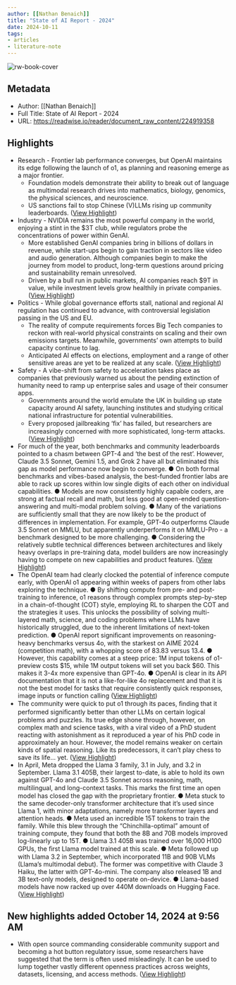 ```yaml
---
author: [[Nathan Benaich]]
title: "State of AI Report - 2024"
date: 2024-10-11
tags: 
- articles
- literature-note
---
```

![rw-book-cover](https://readwise-assets.s3.amazonaws.com/media/reader/parsed_document_assets/224919358/f74stvTNG_CBQ2Q7w88mZ2ptviLCOTYl_DSpUlyXjUY-cove_tIbOM2D.png)

## Metadata
- Author: [[Nathan Benaich]]
- Full Title: State of AI Report - 2024
- URL: https://readwise.io/reader/document_raw_content/224919358

## Highlights
- Research - Frontier lab performance converges, but OpenAI maintains its edge following the launch of o1, as planning and reasoning emerge as a major frontier.
  - Foundation models demonstrate their ability to break out of language as multimodal research drives into mathematics, biology, genomics, the physical sciences, and neuroscience.
  - US sanctions fail to stop Chinese (V)LLMs rising up community leaderboards. ([View Highlight](https://read.readwise.io/read/01j9xcy14s3nbehbhtstxnm3sc))
- Industry - NVIDIA remains the most powerful company in the world, enjoying a stint in the $3T club, while regulators probe the concentrations of power within GenAI.
  - More established GenAI companies bring in billions of dollars in revenue, while start-ups begin to gain traction in sectors like video and audio generation.
  Although companies begin to make the journey from model to product, long-term questions around pricing and sustainability remain unresolved.
  - Driven by a bull run in public markets, AI companies reach $9T in value, while investment levels grow healthily in private companies. ([View Highlight](https://read.readwise.io/read/01j9xcxwvxq6grdzjfg81qtdb6))
- Politics - While global governance efforts stall, national and regional AI regulation has continued to advance, with controversial legislation passing in the US and EU.
  - The reality of compute requirements forces Big Tech companies to reckon with real-world physical constraints on scaling and their own emissions targets.
  Meanwhile, governments’ own attempts to build capacity continue to lag.
  - Anticipated AI effects on elections, employment and a range of other sensitive areas are yet to be realized at any scale. ([View Highlight](https://read.readwise.io/read/01j9xcy4qmpc95r7xe5tfm6w3y))
- Safety - A vibe-shift from safety to acceleration takes place as companies that previously warned us about the pending extinction of humanity need to ramp up enterprise sales and usage of their consumer apps.
  - Governments around the world emulate the UK in building up state capacity around AI safety, launching institutes and studying critical national infrastructure for potential vulnerabilities.
  - Every proposed jailbreaking ‘ﬁx’ has failed, but researchers are increasingly concerned with more sophisticated, long-term attacks. ([View Highlight](https://read.readwise.io/read/01j9xcy8bdteka2wpdw0n2wskg))
- For much of the year, both benchmarks and community leaderboards pointed to a chasm between GPT-4 and ‘the best of the rest’. However, Claude 3.5 Sonnet, Gemini 1.5, and Grok 2 have all but eliminated this gap as model performance now begin to converge.
  ● On both formal benchmarks and vibes-based analysis, the best-funded frontier labs are able to rack up scores within low single digits of each other on individual capabilities.
  ● Models are now consistently highly capable coders, are strong at factual recall and math, but less good at open-ended question-answering and multi-modal problem solving.
  ● Many of the variations are sufﬁciently small that they are now likely to be the product of differences in implementation. For example, GPT-4o outperforms Claude 3.5 Sonnet on MMLU, but apparently underperforms it on MMLU-Pro - a benchmark designed to be more challenging.
  ● Considering the relatively subtle technical differences between architectures and likely heavy overlaps in pre-training data, model builders are now increasingly having to compete on new capabilities and product features. ([View Highlight](https://read.readwise.io/read/01j9xd007zc1xyc2wtw8z546tr))
- The OpenAI team had clearly clocked the potential of inference compute early, with OpenAI o1 appearing within weeks of papers from other labs exploring the technique.
  ● By shifting compute from pre- and post-training to inference, o1 reasons through complex prompts step-by-step in a chain-of-thought (COT) style, employing RL to sharpen the COT and the strategies it uses. This unlocks the possibility of solving multi-layered math, science, and coding problems where LLMs have historically struggled, due to the inherent limitations of next-token prediction.
  ● OpenAI report signiﬁcant improvements on reasoning-heavy benchmarks versus 4o, with the starkest on AIME 2024 (competition math), with a whopping score of 83.83 versus 13.4.
  ● However, this capability comes at a steep price: 1M input tokens of o1-preview costs $15, while 1M output tokens will set you back $60. This makes it 3-4x more expensive than GPT-4o.
  ● OpenAI is clear in its API documentation that it is not a like-for-like 4o replacement and that it is not the best model for tasks that require consistently quick responses, image inputs or function calling ([View Highlight](https://read.readwise.io/read/01j9xczjxmmygy353k9gkg6dcv))
- The community were quick to put o1 through its paces, ﬁnding that it performed signiﬁcantly better than other LLMs on certain logical problems and puzzles. Its true edge shone through, however, on complex math and science tasks, with a viral video of a PhD student reacting with astonishment as it reproduced a year of his PhD code in approximately an hour. However, the model remains weaker on certain kinds of spatial reasoning. Like its predecessors, it can’t play chess to save its life… yet. ([View Highlight](https://read.readwise.io/read/01j9xd0np036tnkk1yzffd3r3e))
- In April, Meta dropped the Llama 3 family, 3.1 in July, and 3.2 in September. Llama 3.1 405B, their largest to-date, is able to hold its own against GPT-4o and Claude 3.5 Sonnet across reasoning, math, multilingual, and long-context tasks. This marks the ﬁrst time an open model has closed the gap with the proprietary frontier.
  ● Meta stuck to the same decoder-only transformer architecture that it’s used since Llama 1, with minor adaptations, namely more transformer layers and attention heads.
  ● Meta used an incredible 15T tokens to train the family. While this blew through the “Chinchilla-optimal” amount of training compute, they found that both the 8B and 70B models improved log-linearly up to 15T.
  ● Llama 3.1 405B was trained over 16,000 H100 GPUs, the ﬁrst Llama model trained at this scale.
  ● Meta followed up with Llama 3.2 in September, which incorporated 11B and 90B VLMs (Llama’s multimodal debut).
  The former was competitive with Claude 3 Haiku, the latter with GPT-4o-mini. The company also released 1B and 3B text-only models, designed to operate on-device.
  ● Llama-based models have now racked up over 440M downloads on Hugging Face. ([View Highlight](https://read.readwise.io/read/01j9xd16bwzj95d09cnjv06fxy))
## New highlights added October 14, 2024 at 9:56 AM
- With open source commanding considerable community support and becoming a hot button regulatory issue, some researchers have suggested that the term is often used misleadingly. It can be used to lump together vastly different openness practices across weights, datasets, licensing, and access methods. ([View Highlight](https://read.readwise.io/read/01ja4z92tsw8bz0bxrc3ddycqf))
